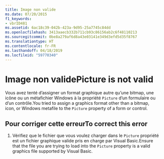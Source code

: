 ```yaml
---
title: Image non valide
ms.date: 07/20/2015
f1_keywords:
- vbrID481
ms.assetid: 6ac18c39-042b-423a-9d95-25a7745c84dd
ms.openlocfilehash: 3413aaecb332b711cb93c86156ab2c6f48110213
ms.sourcegitcommit: 0be8a279af6d8a43e03141e349d3efd5d35f8767
ms.translationtype: HT
ms.contentlocale: fr-FR
ms.lasthandoff: 04/18/2019
ms.locfileid: "59770340"
---
```

# <a name="picture-is-not-valid"></a><span data-ttu-id="d5d5e-102">Image non valide</span><span class="sxs-lookup"><span data-stu-id="d5d5e-102">Picture is not valid</span></span>
<span data-ttu-id="d5d5e-103">Vous avez tenté d’assigner un format graphique autre qu’une bitmap, une icône ou un métafichier Windows à la propriété `Picture` d’un formulaire ou d’un contrôle.</span><span class="sxs-lookup"><span data-stu-id="d5d5e-103">You tried to assign a graphics format other than a bitmap, icon, or Windows metafile to the `Picture` property of a form or control.</span></span>  
  
## <a name="to-correct-this-error"></a><span data-ttu-id="d5d5e-104">Pour corriger cette erreur</span><span class="sxs-lookup"><span data-stu-id="d5d5e-104">To correct this error</span></span>  
  
1. <span data-ttu-id="d5d5e-105">Vérifiez que le fichier que vous voulez charger dans le `Picture` propriété est un fichier graphique valide pris en charge par Visual Basic.</span><span class="sxs-lookup"><span data-stu-id="d5d5e-105">Ensure that the file you are trying to load into the `Picture` property is a valid graphics file supported by Visual Basic.</span></span>  
